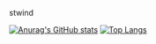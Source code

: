 stwind

[![Anurag's GitHub stats](https://github-readme-stats.vercel.app/api?username=stwind&theme=dark)](https://github.com/anuraghazra/github-readme-stats)
[![Top Langs](https://github-readme-stats.vercel.app/api/top-langs/?username=stwind&layout=compact&theme=dark)](https://github.com/anuraghazra/github-readme-stats)
